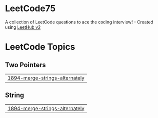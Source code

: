 # LeetCode75
A collection of LeetCode questions to ace the coding interview! - Created using [LeetHub v2](https://github.com/arunbhardwaj/LeetHub-2.0)

<!---LeetCode Topics Start-->
# LeetCode Topics
## Two Pointers
|  |
| ------- |
| [1894-merge-strings-alternately](https://github.com/manhwork/LeetCode75/tree/master/1894-merge-strings-alternately) |
## String
|  |
| ------- |
| [1894-merge-strings-alternately](https://github.com/manhwork/LeetCode75/tree/master/1894-merge-strings-alternately) |
<!---LeetCode Topics End-->